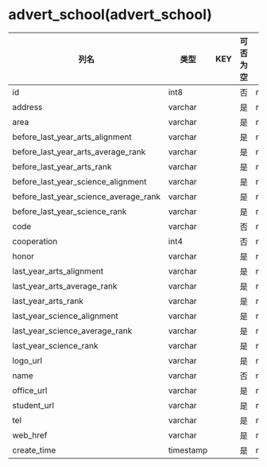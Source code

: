 # advert_school(advert_school)
| 列名   | 类型   | KEY  | 可否为空 | 注释   |
| ---- | ---- | ---- | ---- | ---- |
|id|int8||否|null|
|address|varchar||是|null|
|area|varchar||是|null|
|before_last_year_arts_alignment|varchar||是|null|
|before_last_year_arts_average_rank|varchar||是|null|
|before_last_year_arts_rank|varchar||是|null|
|before_last_year_science_alignment|varchar||是|null|
|before_last_year_science_average_rank|varchar||是|null|
|before_last_year_science_rank|varchar||是|null|
|code|varchar||否|null|
|cooperation|int4||否|null|
|honor|varchar||是|null|
|last_year_arts_alignment|varchar||是|null|
|last_year_arts_average_rank|varchar||是|null|
|last_year_arts_rank|varchar||是|null|
|last_year_science_alignment|varchar||是|null|
|last_year_science_average_rank|varchar||是|null|
|last_year_science_rank|varchar||是|null|
|logo_url|varchar||是|null|
|name|varchar||否|null|
|office_url|varchar||是|null|
|student_url|varchar||是|null|
|tel|varchar||是|null|
|web_href|varchar||是|null|
|create_time|timestamp||是|null|
